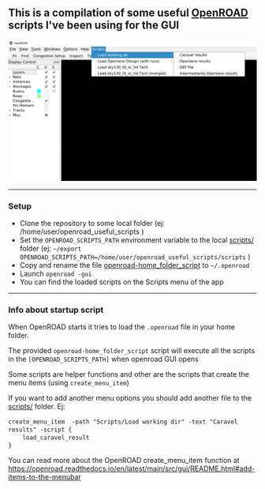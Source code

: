 ## This is a compilation of some useful [OpenROAD](https://github.com/The-OpenROAD-Project/OpenROAD) scripts I've been using for the GUI


![OpenROAD example screenshot of the Scripts menu](docs/scripts_menu_example.png)

---
### Setup 
- Clone the repository to some local folder (ej: /home/user/openroad_useful_scripts )
- Set the `OPENROAD_SCRIPTS_PATH` environment variable to the local [scripts/](scripts/) folder (ej: `~/export OPENROAD_SCRIPTS_PATH=/home/user/openroad_useful_scripts/scripts` )
- Copy and rename the file [openroad-home_folder_script](openroad-home_folder_script) to `~/.openroad`
- Launch `openroad -gui` 
- You can find the loaded scripts on the Scripts menu of the app

---

### Info about startup script

When OpenROAD starts it tries to load the `.openroad` file in your home folder. 

The provided `openroad-home_folder_script` script will execute all the scripts in the `[OPENROAD_SCRIPTS_PATH]` when openroad GUI opens

Some scripts are helper functions and other are the scripts that create the menu items (using `create_menu_item`)

If you want to add another menu options you should add another file to the [scripts/](scripts/) folder. Ej:  

```
create_menu_item  -path "Scripts/Load working dir" -text "Caravel results" -script {
	load_caravel_result
}	
```

You can read more about the OpenROAD create_menu_item function at https://openroad.readthedocs.io/en/latest/main/src/gui/README.html#add-items-to-the-menubar





